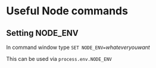 # Useful Node commands

## Setting NODE_ENV

In command window type `SET NODE_ENV=`*whateveryouwant*

This can be used via `process.env.NODE_ENV`